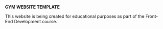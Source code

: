**GYM WEBSITE TEMPLATE**

This website is being created for educational purposes as part of the Front-End Development course.
